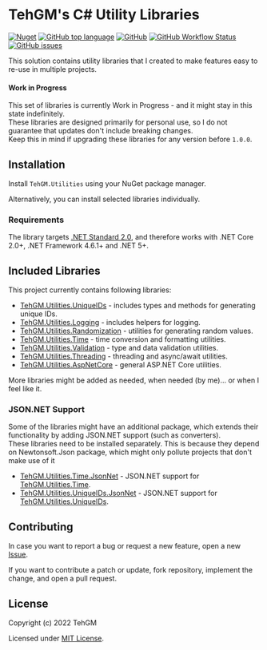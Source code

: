 # TehGM's C# Utility Libraries
[![Nuget](https://img.shields.io/nuget/v/TehGM.Utilities)](https://www.nuget.org/packages/TehGM.Utilities/) [![GitHub top language](https://img.shields.io/github/languages/top/TehGM/TehGM.Utilities)](https://github.com/TehGM/TehGM.Utilities) [![GitHub](https://img.shields.io/github/license/TehGM/TehGM.Utilities)](LICENSE) [![GitHub Workflow Status](https://img.shields.io/github/workflow/status/TehGM/TehGM.Utilities/.NET%20Build)](https://github.com/TehGM/TehGM.Utilities/actions) [![GitHub issues](https://img.shields.io/github/issues/TehGM/TehGM.Utilities)](https://github.com/TehGM/TehGM.Utilities/issues)

This solution contains utility libraries that I created to make features easy to re-use in multiple projects.

#### Work in Progress
This set of libraries is currently Work in Progress - and it might stay in this state indefinitely.  
These libraries are designed primarily for personal use, so I do not guarantee that updates don't include breaking changes.  
Keep this in mind if upgrading these libraries for any version before `1.0.0`.

## Installation
Install `TehGM.Utilities` using your NuGet package manager.

Alternatively, you can install selected libraries individually.

### Requirements
The library targets [.NET Standard 2.0](https://docs.microsoft.com/en-gb/dotnet/standard/net-standard), and therefore works with .NET Core 2.0+, .NET Framework 4.6.1+ and .NET 5+.

## Included Libraries
This project currently contains following libraries:

- [TehGM.Utilities.UniqueIDs](TehGM.Utilities.UniqueIDs) - includes types and methods for generating unique IDs.
- [TehGM.Utilities.Logging](TehGM.Utilities.Logging) - includes helpers for logging.
- [TehGM.Utilities.Randomization](TehGM.Utilities.Randomization) - utilities for generating random values.
- [TehGM.Utilities.Time](TehGM.Utilities.Time) - time conversion and formatting utilities.
- [TehGM.Utilities.Validation](TehGM.Utilities.Validation) - type and data validation utilities.
- [TehGM.Utilities.Threading](TehGM.Utilities.Validation) - threading and async/await utilities.
- [TehGM.Utilities.AspNetCore](TehGM.Utilities.AspNetCore) - general ASP.NET Core utilities.

More libraries might be added as needed, when needed (by me)... or when I feel like it.

### JSON.NET Support
Some of the libraries might have an additional package, which extends their functionality by adding JSON.NET support (such as converters).  
These libraries need to be installed separately. This is because they depend on Newtonsoft.Json package, which might only pollute projects that don't make use of it

- [TehGM.Utilities.Time.JsonNet](JsonNet/TehGM.Utilities.Time.JsonNet) - JSON.NET support for [TehGM.Utilities.Time](TehGM.Utilities.Time).
- [TehGM.Utilities.UniqueIDs.JsonNet](JsonNet/TehGM.Utilities.UniqueIDs.JsonNet) - JSON.NET support for [TehGM.Utilities.UniqueIDs](TehGM.Utilities.UniqueIDs).

## Contributing
In case you want to report a bug or request a new feature, open a new [Issue](https://github.com/TehGM/TehGM.Utilities/issues).

If you want to contribute a patch or update, fork repository, implement the change, and open a pull request.

## License
Copyright (c) 2022 TehGM 

Licensed under [MIT License](LICENSE).